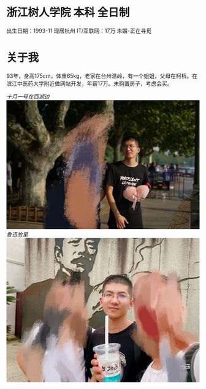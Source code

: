 # 浙江树人学院 本科 全日制
出生日期：1993-11
现居杭州
IT/互联网：17万
未婚-正在寻觅

# 关于我
93年，身高175cm，体重65kg，老家在台州温岭，有一个姐姐，父母在柯桥。在滨江中医药大学附近做网站开发，年薪17万。未购置房子，考虑会买。

*十月一号在西湖边*
![](images\14.jpg)
*鲁迅故里*
![](images\15.jpg)